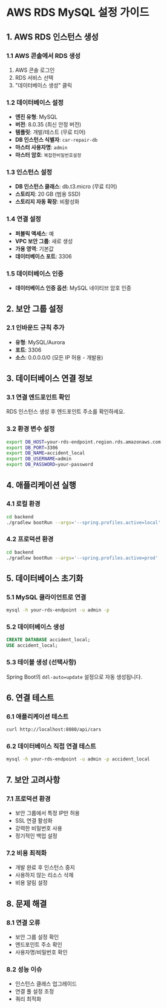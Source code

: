 # AWS RDS MySQL 설정 가이드

## 1. AWS RDS 인스턴스 생성

### 1.1 AWS 콘솔에서 RDS 생성
1. AWS 콘솔 로그인
2. RDS 서비스 선택
3. "데이터베이스 생성" 클릭

### 1.2 데이터베이스 설정
- **엔진 유형**: MySQL
- **버전**: 8.0.35 (최신 안정 버전)
- **템플릿**: 개발/테스트 (무료 티어)
- **DB 인스턴스 식별자**: `car-repair-db`
- **마스터 사용자명**: `admin`
- **마스터 암호**: `복잡한비밀번호설정`

### 1.3 인스턴스 설정
- **DB 인스턴스 클래스**: db.t3.micro (무료 티어)
- **스토리지**: 20 GB (범용 SSD)
- **스토리지 자동 확장**: 비활성화

### 1.4 연결 설정
- **퍼블릭 액세스**: 예
- **VPC 보안 그룹**: 새로 생성
- **가용 영역**: 기본값
- **데이터베이스 포트**: 3306

### 1.5 데이터베이스 인증
- **데이터베이스 인증 옵션**: MySQL 네이티브 암호 인증

## 2. 보안 그룹 설정

### 2.1 인바운드 규칙 추가
- **유형**: MySQL/Aurora
- **포트**: 3306
- **소스**: 0.0.0.0/0 (모든 IP 허용 - 개발용)

## 3. 데이터베이스 연결 정보

### 3.1 연결 엔드포인트 확인
RDS 인스턴스 생성 후 엔드포인트 주소를 확인하세요.

### 3.2 환경 변수 설정
```bash
export DB_HOST=your-rds-endpoint.region.rds.amazonaws.com
export DB_PORT=3306
export DB_NAME=accident_local
export DB_USERNAME=admin
export DB_PASSWORD=your-password
```

## 4. 애플리케이션 실행

### 4.1 로컬 환경
```bash
cd backend
./gradlew bootRun --args='--spring.profiles.active=local'
```

### 4.2 프로덕션 환경
```bash
cd backend
./gradlew bootRun --args='--spring.profiles.active=prod'
```

## 5. 데이터베이스 초기화

### 5.1 MySQL 클라이언트로 연결
```bash
mysql -h your-rds-endpoint -u admin -p
```

### 5.2 데이터베이스 생성
```sql
CREATE DATABASE accident_local;
USE accident_local;
```

### 5.3 테이블 생성 (선택사항)
Spring Boot의 `ddl-auto=update` 설정으로 자동 생성됩니다.

## 6. 연결 테스트

### 6.1 애플리케이션 테스트
```bash
curl http://localhost:8080/api/cars
```

### 6.2 데이터베이스 직접 연결 테스트
```bash
mysql -h your-rds-endpoint -u admin -p accident_local
```

## 7. 보안 고려사항

### 7.1 프로덕션 환경
- 보안 그룹에서 특정 IP만 허용
- SSL 연결 활성화
- 강력한 비밀번호 사용
- 정기적인 백업 설정

### 7.2 비용 최적화
- 개발 완료 후 인스턴스 중지
- 사용하지 않는 리소스 삭제
- 비용 알림 설정

## 8. 문제 해결

### 8.1 연결 오류
- 보안 그룹 설정 확인
- 엔드포인트 주소 확인
- 사용자명/비밀번호 확인

### 8.2 성능 이슈
- 인스턴스 클래스 업그레이드
- 연결 풀 설정 조정
- 쿼리 최적화 